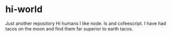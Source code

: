 # hi-world
Just another repository
Hi humans
I like node. Is and cofeescript. 
I have had tacos on the moon and find them far superior
to earth tacos. 
